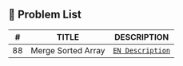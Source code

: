 ## 📑 Problem List

|#      |TITLE                                   |DESCRIPTION                                                                                                                 |
|:-----:|:--------------------------------------:|:--------------------------------------------------------------------------------------------------------------------------:|
|88	    |Merge Sorted Array                                 | [`EN Description`](https://leetcode.com/problems/merge-sorted-array/description/)|
